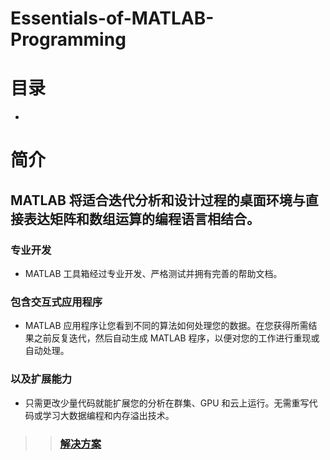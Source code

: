 # Essentials-of-MATLAB-Programming
# 目录
   -
# 简介
## MATLAB 将适合迭代分析和设计过程的桌面环境与直接表达矩阵和数组运算的编程语言相结合。
### 专业开发
   - MATLAB 工具箱经过专业开发、严格测试并拥有完善的帮助文档。
### 包含交互式应用程序
   - MATLAB 应用程序让您看到不同的算法如何处理您的数据。在您获得所需结果之前反复迭代，然后自动生成 MATLAB 程序，以便对您的工作进行重现或自动处理。
### 以及扩展能力
   - 只需更改少量代码就能扩展您的分析在群集、GPU 和云上运行。无需重写代码或学习大数据编程和内存溢出技术。
>>### [解决方案](https://ww2.mathworks.cn/solutions.html?s_tid=gn_sol)

